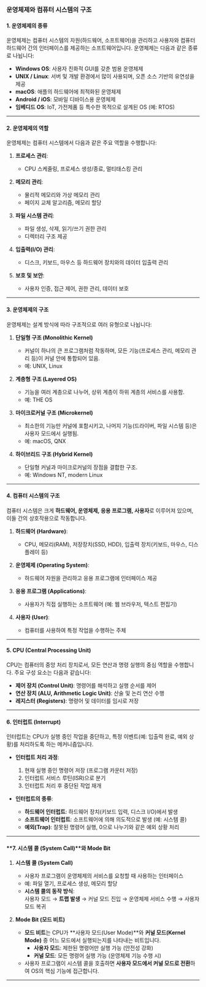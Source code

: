 ### **운영체제와 컴퓨터 시스템의 구조**

#### **1. 운영체제의 종류**

운영체제는 컴퓨터 시스템의 자원(하드웨어, 소프트웨어)을 관리하고 사용자와 컴퓨터 하드웨어 간의 인터페이스를 제공하는 소프트웨어입니다. 운영체제는 다음과 같은 종류로 나뉩니다:

- **Windows OS**: 사용자 친화적 GUI를 갖춘 범용 운영체제
- **UNIX / Linux**: 서버 및 개발 환경에서 많이 사용되며, 오픈 소스 기반의 유연성을 제공
- **macOS**: 애플의 하드웨어에 최적화된 운영체제
- **Android / iOS**: 모바일 디바이스용 운영체제
- **임베디드 OS**: IoT, 가전제품 등 특수한 목적으로 설계된 OS (예: RTOS)

---

#### **2. 운영체제의 역할**

운영체제는 컴퓨터 시스템에서 다음과 같은 주요 역할을 수행합니다:

1. **프로세스 관리**:

   - CPU 스케줄링, 프로세스 생성/종료, 멀티태스킹 관리

2. **메모리 관리**:

   - 물리적 메모리와 가상 메모리 관리
   - 페이지 교체 알고리즘, 메모리 할당

3. **파일 시스템 관리**:

   - 파일 생성, 삭제, 읽기/쓰기 권한 관리
   - 디렉터리 구조 제공

4. **입출력(I/O) 관리**:

   - 디스크, 키보드, 마우스 등 하드웨어 장치와의 데이터 입출력 관리

5. **보호 및 보안**:
   - 사용자 인증, 접근 제어, 권한 관리, 데이터 보호

---

#### **3. 운영체제의 구조**

운영체제는 설계 방식에 따라 구조적으로 여러 유형으로 나뉩니다:

1. **단일형 구조 (Monolithic Kernel)**

   - 커널이 하나의 큰 프로그램처럼 작동하며, 모든 기능(프로세스 관리, 메모리 관리 등)이 커널 안에 통합되어 있음.
   - 예: UNIX, Linux

2. **계층형 구조 (Layered OS)**

   - 기능을 여러 계층으로 나누어, 상위 계층이 하위 계층의 서비스를 사용함.
   - 예: THE OS

3. **마이크로커널 구조 (Microkernel)**

   - 최소한의 기능만 커널에 포함시키고, 나머지 기능(드라이버, 파일 시스템 등)은 사용자 모드에서 실행됨.
   - 예: macOS, QNX

4. **하이브리드 구조 (Hybrid Kernel)**
   - 단일형 커널과 마이크로커널의 장점을 결합한 구조.
   - 예: Windows NT, modern Linux

---

#### **4. 컴퓨터 시스템의 구조**

컴퓨터 시스템은 크게 **하드웨어, 운영체제, 응용 프로그램, 사용자**로 이루어져 있으며, 이들 간의 상호작용으로 작동합니다.

1. **하드웨어 (Hardware)**:

   - CPU, 메모리(RAM), 저장장치(SSD, HDD), 입출력 장치(키보드, 마우스, 디스플레이 등)

2. **운영체제 (Operating System)**:

   - 하드웨어 자원을 관리하고 응용 프로그램에 인터페이스 제공

3. **응용 프로그램 (Applications)**:

   - 사용자가 직접 실행하는 소프트웨어 (예: 웹 브라우저, 텍스트 편집기)

4. **사용자 (User)**:
   - 컴퓨터를 사용하여 특정 작업을 수행하는 주체

---

#### **5. CPU (Central Processing Unit)**

CPU는 컴퓨터의 중앙 처리 장치로서, 모든 연산과 명령 실행의 중심 역할을 수행합니다. 주요 구성 요소는 다음과 같습니다:

- **제어 장치 (Control Unit)**: 명령어를 해석하고 실행 순서를 제어
- **연산 장치 (ALU, Arithmetic Logic Unit)**: 산술 및 논리 연산 수행
- **레지스터 (Registers)**: 명령어 및 데이터를 임시로 저장

---

#### **6. 인터럽트 (Interrupt)**

인터럽트는 CPU가 실행 중인 작업을 중단하고, 특정 이벤트(예: 입출력 완료, 예외 상황)를 처리하도록 하는 메커니즘입니다.

- **인터럽트 처리 과정**:

  1. 현재 실행 중인 명령어 저장 (프로그램 카운터 저장)
  2. 인터럽트 서비스 루틴(ISR)으로 분기
  3. 인터럽트 처리 후 중단된 작업 재개

- **인터럽트의 종류**:
  - **하드웨어 인터럽트**: 하드웨어 장치(키보드 입력, 디스크 I/O)에서 발생
  - **소프트웨어 인터럽트**: 소프트웨어에 의해 의도적으로 발생 (예: 시스템 콜)
  - **예외(Trap)**: 잘못된 명령어 실행, 0으로 나누기와 같은 예외 상황 처리

---

#### **7. 시스템 콜 (System Call)**와 **Mode Bit**

1. **시스템 콜 (System Call)**

   - 사용자 프로그램이 운영체제의 서비스를 요청할 때 사용하는 인터페이스
   - 예: 파일 열기, 프로세스 생성, 메모리 할당
   - **시스템 콜의 동작 방식**:  
     사용자 모드 → **트랩 발생** → 커널 모드 진입 → 운영체제 서비스 수행 → 사용자 모드 복귀

2. **Mode Bit (모드 비트)**
   - **모드 비트**는 CPU가 **사용자 모드(User Mode)**와 **커널 모드(Kernel Mode)** 중 어느 모드에서 실행되는지를 나타내는 비트입니다.
     - **사용자 모드**: 제한된 명령어만 실행 가능 (안전성 강화)
     - **커널 모드**: 모든 명령어 실행 가능 (운영체제 기능 수행 시)
   - 사용자 프로그램이 시스템 콜을 호출하면 **사용자 모드에서 커널 모드로 전환**하여 OS의 핵심 기능에 접근합니다.

---
